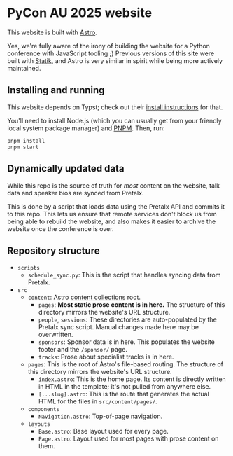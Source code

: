 # PyCon AU 2025 website

This website is built with [Astro](https://astro.build).

Yes, we're fully aware of the irony of building the website for a Python conference with JavaScript tooling ;) Previous versions of this site were built with [Statik](https://getstatik.com), and Astro is very similar in spirit while being more actively maintained.

## Installing and running

This website depends on Typst; check out their [install instructions](https://github.com/typst/typst?tab=readme-ov-file#installation) for that.

You'll need to install Node.js (which you can usually get from your friendly local system package manager) and [PNPM](https://pnpm.io/installation). Then, run:

```shell
pnpm install
pnpm start
```

## Dynamically updated data

While this repo is the source of truth for _most_ content on the website, talk data and speaker bios are synced from Pretalx.

This is done by a script that loads data using the Pretalx API and commits it to this repo. This lets us ensure that remote services don't block us from being able to rebuild the website, and also makes it easier to archive the website once the conference is over.

## Repository structure

- `scripts`
  - `schedule_sync.py`: This is the script that handles syncing data from Pretalx.
- `src`
  - `content`: Astro [content collections](https://docs.astro.build/en/guides/content-collections/) root.
    - `pages`: **Most static prose content is in here.** The structure of this directory mirrors the website's URL structure.
    - `people`, `sessions`: These directories are auto-populated by the Pretalx sync script. Manual changes made here may be overwritten.
    - `sponsors`: Sponsor data is in here. This populates the website footer and the `/sponsor/` page.
    - `tracks`: Prose about specialist tracks is in here.
  - `pages`: This is the root of Astro's file-based routing. The structure of this directory mirrors the website's URL structure.
    - `index.astro`: This is the home page. Its content is directly written in HTML in the template; it's not pulled from anywhere else.
    - `[...slug].astro`: This is the route that generates the actual HTML for the files in `src/content/pages/`.
  - `components`
    - `Navigation.astro`: Top-of-page navigation.
  - `layouts`
    - `Base.astro`: Base layout used for every page.
    - `Page.astro`: Layout used for most pages with prose content on them.
